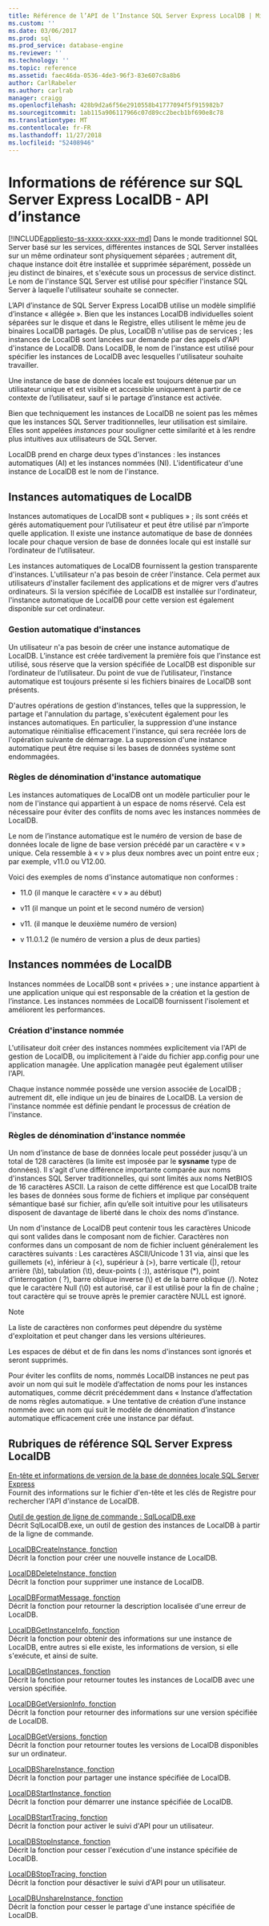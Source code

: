 ```yaml
---
title: Référence de l’API de l’Instance SQL Server Express LocalDB | Microsoft Docs
ms.custom: ''
ms.date: 03/06/2017
ms.prod: sql
ms.prod_service: database-engine
ms.reviewer: ''
ms.technology: ''
ms.topic: reference
ms.assetid: faec46da-0536-4de3-96f3-83e607c8a8b6
author: CarlRabeler
ms.author: carlrab
manager: craigg
ms.openlocfilehash: 428b9d2a6f56e2910558b41777094f5f915982b7
ms.sourcegitcommit: 1ab115a906117966c07d89cc2becb1bf690e8c78
ms.translationtype: MT
ms.contentlocale: fr-FR
ms.lasthandoff: 11/27/2018
ms.locfileid: "52408946"
---
```

# <a name="sql-server-express-localdb-reference---instance-apis"></a>Informations de référence sur SQL Server Express LocalDB - API d’instance
[!INCLUDE[appliesto-ss-xxxx-xxxx-xxx-md](../../includes/appliesto-ss-xxxx-xxxx-xxx-md.md)]
  Dans le monde traditionnel SQL Server basé sur les services, différentes instances de SQL Server installées sur un même ordinateur sont physiquement séparées ; autrement dit, chaque instance doit être installée et supprimée séparément, possède un jeu distinct de binaires, et s'exécute sous un processus de service distinct. Le nom de l'instance SQL Server est utilisé pour spécifier l'instance SQL Server à laquelle l'utilisateur souhaite se connecter.  
  
 L’API d’instance de SQL Server Express LocalDB utilise un modèle simplifié d’instance « allégée ». Bien que les instances LocalDB individuelles soient séparées sur le disque et dans le Registre, elles utilisent le même jeu de binaires LocalDB partagés. De plus, LocalDB n'utilise pas de services ; les instances de LocalDB sont lancées sur demande par des appels d'API d'instance de LocalDB. Dans LocalDB, le nom de l'instance est utilisé pour spécifier les instances de LocalDB avec lesquelles l'utilisateur souhaite travailler.  
  
 Une instance de base de données locale est toujours détenue par un utilisateur unique et est visible et accessible uniquement à partir de ce contexte de l’utilisateur, sauf si le partage d’instance est activée.  
  
 Bien que techniquement les instances de LocalDB ne soient pas les mêmes que les instances SQL Server traditionnelles, leur utilisation est similaire. Elles sont appelées *instances* pour souligner cette similarité et à les rendre plus intuitives aux utilisateurs de SQL Server.  
  
 LocalDB prend en charge deux types d'instances : les instances automatiques (AI) et les instances nommées (NI). L'identificateur d'une instance de LocalDB est le nom de l'instance.  
  
## <a name="automatic-localdb-instances"></a>Instances automatiques de LocalDB  
 Instances automatiques de LocalDB sont « publiques » ; ils sont créés et gérés automatiquement pour l’utilisateur et peut être utilisé par n’importe quelle application. Il existe une instance automatique de base de données locale pour chaque version de base de données locale qui est installé sur l’ordinateur de l’utilisateur.  
  
 Les instances automatiques de LocalDB fournissent la gestion transparente d'instances. L'utilisateur n'a pas besoin de créer l'instance. Cela permet aux utilisateurs d'installer facilement des applications et de migrer vers d'autres ordinateurs. Si la version spécifiée de LocalDB est installée sur l'ordinateur, l'instance automatique de LocalDB pour cette version est également disponible sur cet ordinateur.  
  
### <a name="automatic-instance-management"></a>Gestion automatique d'instances  
 Un utilisateur n'a pas besoin de créer une instance automatique de LocalDB. L’instance est créée tardivement la première fois que l’instance est utilisé, sous réserve que la version spécifiée de LocalDB est disponible sur l’ordinateur de l’utilisateur. Du point de vue de l’utilisateur, l’instance automatique est toujours présente si les fichiers binaires de LocalDB sont présents.  
  
 D'autres opérations de gestion d'instances, telles que la suppression, le partage et l'annulation du partage, s'exécutent également pour les instances automatiques. En particulier, la suppression d'une instance automatique réinitialise efficacement l'instance, qui sera recréée lors de l'opération suivante de démarrage. La suppression d'une instance automatique peut être requise si les bases de données système sont endommagées.  
  
### <a name="automatic-instance-naming-rules"></a>Règles de dénomination d'instance automatique  
 Les instances automatiques de LocalDB ont un modèle particulier pour le nom de l'instance qui appartient à un espace de noms réservé. Cela est nécessaire pour éviter des conflits de noms avec les instances nommées de LocalDB.  
  
 Le nom de l’instance automatique est le numéro de version de base de données locale de ligne de base version précédé par un caractère « v » unique. Cela ressemble à « v » plus deux nombres avec un point entre eux ; par exemple, v11.0 ou V12.00.  
  
 Voici des exemples de noms d'instance automatique non conformes :  
  
-   11.0 (il manque le caractère « v » au début)  
  
-   v11 (il manque un point et le second numéro de version)  
  
-   v11. (il manque le deuxième numéro de version)  
  
-   v 11.0.1.2 (le numéro de version a plus de deux parties)  
  
## <a name="named-localdb-instances"></a>Instances nommées de LocalDB  
 Instances nommées de LocalDB sont « privées » ; une instance appartient à une application unique qui est responsable de la création et la gestion de l’instance. Les instances nommées de LocalDB fournissent l'isolement et améliorent les performances.  
  
### <a name="named-instance-creation"></a>Création d'instance nommée  
 L'utilisateur doit créer des instances nommées explicitement via l'API de gestion de LocalDB, ou implicitement à l'aide du fichier app.config pour une application managée. Une application managée peut également utiliser l'API.  
  
 Chaque instance nommée possède une version associée de LocalDB ; autrement dit, elle indique un jeu de binaires de LocalDB. La version de l'instance nommée est définie pendant le processus de création de l'instance.  
  
### <a name="named-instance-naming-rules"></a>Règles de dénomination d'instance nommée  
 Un nom d’instance de base de données locale peut posséder jusqu'à un total de 128 caractères (la limite est imposée par le **sysname** type de données). Il s'agit d'une différence importante comparée aux noms d'instances SQL Server traditionnelles, qui sont limités aux noms NetBIOS de 16 caractères ASCII. La raison de cette différence est que LocalDB traite les bases de données sous forme de fichiers et implique par conséquent sémantique basé sur fichier, afin qu’elle soit intuitive pour les utilisateurs disposent de davantage de liberté dans le choix des noms d’instance.  
  
 Un nom d'instance de LocalDB peut contenir tous les caractères Unicode qui sont valides dans le composant nom de fichier. Caractères non conformes dans un composant de nom de fichier incluent généralement les caractères suivants : Les caractères ASCII/Unicode 1 31 via, ainsi que les guillemets («), inférieur à (\<), supérieur à (>), barre verticale (|), retour arrière (\b), tabulation (\t), deux-points ( :)), astérisque (*), point d’interrogation ( ?), barre oblique inverse (\\) et de la barre oblique (/). Notez que le caractère Null (\0) est autorisé, car il est utilisé pour la fin de chaîne ; tout caractère qui se trouve après le premier caractère NULL est ignoré.  
  
> [!NOTE]  
>  La liste de caractères non conformes peut dépendre du système d'exploitation et peut changer dans les versions ultérieures.  
  
 Les espaces de début et de fin dans les noms d'instances sont ignorés et seront supprimés.  
  
 Pour éviter les conflits de noms, nommés LocalDB instances ne peut pas avoir un nom qui suit le modèle d’affectation de noms pour les instances automatiques, comme décrit précédemment dans « Instance d’affectation de noms règles automatique. » Une tentative de création d’une instance nommée avec un nom qui suit le modèle de dénomination d’instance automatique efficacement crée une instance par défaut.  
  
## <a name="sql-server-express-localdb-reference-topics"></a>Rubriques de référence SQL Server Express LocalDB  
 [En-tête et informations de version de la base de données locale SQL Server Express](../../relational-databases/express-localdb-instance-apis/sql-server-express-localdb-header-and-version-information.md)  
 Fournit des informations sur le fichier d'en-tête et les clés de Registre pour rechercher l'API d'instance de LocalDB.  
  
 [Outil de gestion de ligne de commande : SqlLocalDB.exe](../../relational-databases/express-localdb-instance-apis/command-line-management-tool-sqllocaldb-exe.md)  
 Décrit SqlLocalDB.exe, un outil de gestion des instances de LocalDB à partir de la ligne de commande.  
  
 [LocalDBCreateInstance, fonction](../../relational-databases/express-localdb-instance-apis/localdbcreateinstance-function.md)  
 Décrit la fonction pour créer une nouvelle instance de LocalDB.  
  
 [LocalDBDeleteInstance, fonction](../../relational-databases/express-localdb-instance-apis/localdbdeleteinstance-function.md)  
 Décrit la fonction pour supprimer une instance de LocalDB.  
  
 [LocalDBFormatMessage, fonction](../../relational-databases/express-localdb-instance-apis/localdbformatmessage-function.md)  
 Décrit la fonction pour retourner la description localisée d'une erreur de LocalDB.  
  
 [LocalDBGetInstanceInfo, fonction](../../relational-databases/express-localdb-instance-apis/localdbgetinstanceinfo-function.md)  
 Décrit la fonction pour obtenir des informations sur une instance de LocalDB, entre autres si elle existe, les informations de version, si elle s'exécute, et ainsi de suite.  
  
 [LocalDBGetInstances, fonction](../../relational-databases/express-localdb-instance-apis/localdbgetinstances-function.md)  
 Décrit la fonction pour retourner toutes les instances de LocalDB avec une version spécifiée.  
  
 [LocalDBGetVersionInfo, fonction](../../relational-databases/express-localdb-instance-apis/localdbgetversioninfo-function.md)  
 Décrit la fonction pour retourner des informations sur une version spécifiée de LocalDB.  
  
 [LocalDBGetVersions, fonction](../../relational-databases/express-localdb-instance-apis/localdbgetversions-function.md)  
 Décrit la fonction pour retourner toutes les versions de LocalDB disponibles sur un ordinateur.  
  
 [LocalDBShareInstance, fonction](../../relational-databases/express-localdb-instance-apis/localdbshareinstance-function.md)  
 Décrit la fonction pour partager une instance spécifiée de LocalDB.  
  
 [LocalDBStartInstance, fonction](../../relational-databases/express-localdb-instance-apis/localdbstartinstance-function.md)  
 Décrit la fonction pour démarrer une instance spécifiée de LocalDB.  
  
 [LocalDBStartTracing, fonction](../../relational-databases/express-localdb-instance-apis/localdbstarttracing-function.md)  
 Décrit la fonction pour activer le suivi d'API pour un utilisateur.  
  
 [LocalDBStopInstance, fonction](../../relational-databases/express-localdb-instance-apis/localdbstopinstance-function.md)  
 Décrit la fonction pour cesser l'exécution d'une instance spécifiée de LocalDB.  
  
 [LocalDBStopTracing, fonction](../../relational-databases/express-localdb-instance-apis/localdbstoptracing-function.md)  
 Décrit la fonction pour désactiver le suivi d'API pour un utilisateur.  
  
 [LocalDBUnshareInstance, fonction](../../relational-databases/express-localdb-instance-apis/localdbunshareinstance-function.md)  
 Décrit la fonction pour cesser le partage d'une instance spécifiée de LocalDB.  
  
  
